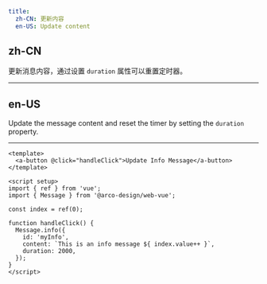 ```yaml
title:
  zh-CN: 更新内容
  en-US: Update content
```

## zh-CN

更新消息内容，通过设置 `duration` 属性可以重置定时器。

---

## en-US

Update the message content and reset the timer by setting the `duration` property.

---

```vue
<template>
  <a-button @click="handleClick">Update Info Message</a-button>
</template>

<script setup>
import { ref } from 'vue';
import { Message } from '@arco-design/web-vue';

const index = ref(0);

function handleClick() {
  Message.info({
    id: 'myInfo',
    content: `This is an info message ${ index.value++ }`,
    duration: 2000,
  });
}
</script>
```

